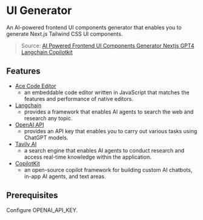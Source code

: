 # UI Generator

An AI-powered frontend UI components generator that enables you to generate Next.js Tailwind CSS UI components.

> Source: [AI Powered Frontend UI Components Generator Nextjs GPT4 Langchain Copilotkit](https://dev.to/tcms/ai-powered-frontend-ui-components-generator-nextjs-gpt4-langchain-copilotkit-1hac)

## Features

- [Ace Code Editor](https://ace.c9.io/)
  - an embeddable code editor written in JavaScript that matches the features and performance of native editors.
- [Langchain](https://www.langchain.com/)
  - provides a framework that enables AI agents to search the web and research any topic.
- [OpenAI API](https://platform.openai.com/)
  - provides an API key that enables you to carry out various tasks using ChatGPT models.
- [Tavily AI](https://tavily.com/)
  - a search engine that enables AI agents to conduct research and access real-time knowledge within the application.
- [CopilotKit](https://www.copilotkit.ai/)
  - an open-source copilot framework for building custom AI chatbots, in-app AI agents, and text areas.

## Prerequisites

Configure OPENAI_API_KEY.
